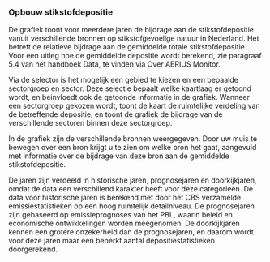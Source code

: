 ### Opbouw stikstofdepositie

De grafiek toont voor meerdere jaren de bijdrage aan de stikstofdepositie vanuit verschillende bronnen op stikstofgevoelige natuur in Nederland. Het betreft de relatieve bijdrage aan de gemiddelde totale stikstofdepositie. Voor een uitleg hoe de gemiddelde depositie wordt berekend, zie paragraaf 5.4 van het handboek Data, te vinden via Over AERIUS Monitor.

Via de selector is het mogelijk een gebied te kiezen en een bepaalde sectorgroep en sector. Deze selectie bepaalt welke kaartlaag er getoond wordt, en beinvloedt ook de getoonde informatie in de grafiek. Wanneer een sectorgroep gekozen wordt, toont de kaart de ruimtelijke verdeling van de betreffende depositie, en toont de grafiek de bijdrage van de verschillende sectoren binnen deze sectorgroep.

In de grafiek zijn de verschillende bronnen weergegeven. Door uw muis te bewegen over een bron krijgt u te zien om welke bron het gaat, aangevuld met informatie over de bijdrage van deze bron aan de gemiddelde stikstofdepositie. 

De jaren zijn verdeeld in historische jaren, prognosejaren en doorkijkjaren, omdat de data een verschillend karakter heeft voor deze categorieen. De data voor historische jaren is berekend met door het CBS verzamelde emissiestatistieken op een hoog ruimtelijk detailniveau. De prognosejaren zijn gebaseerd op emissieprognoses van het PBL, waarin beleid en economische ontwikkelingen worden meegenomen. De doorkijkjaren kennen een grotere onzekerheid dan de prognosejaren, en daarom wordt voor deze jaren maar een beperkt aantal depositiestatistieken doorgerekend.
